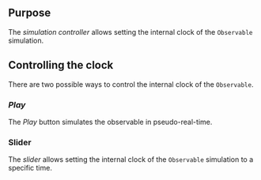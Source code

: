 ## Purpose
The *simulation controller* allows setting the internal clock of the `Observable` simulation.

## Controlling the clock

There are two possible ways to control the internal clock of the `Observable`.

### ***Play***
  The *Play* button simulates the observable in pseudo-real-time.

### **Slider**
The *slider* allows setting the internal clock of the `Observable` simulation to a specific time.
